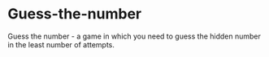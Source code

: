 # Guess-the-number
Guess the number - a game in which you need to guess the hidden number in the least number of attempts.
